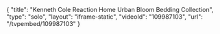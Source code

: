 {
    "title": "Kenneth Cole Reaction Home Urban Bloom Bedding Collection",
    "type": "solo",
    "layout": "iframe-static",
    "videoId": "109987103",
    "url": "\/tvpembed\/109987103"
}